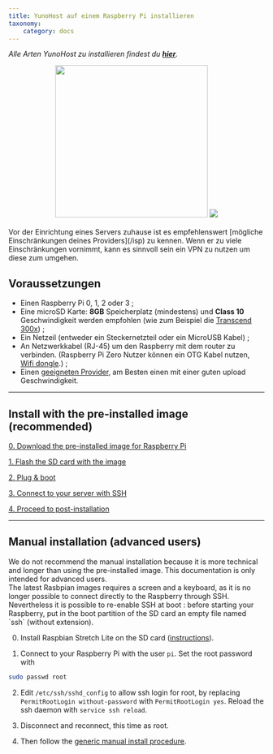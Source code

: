 ```yaml
---
title: YunoHost auf einem Raspberry Pi installieren
taxonomy:
    category: docs
---
```


*Alle Arten YunoHost zu installieren findest du **[hier](/install)**.*

<center>
<img src="/images/raspberrypi.jpg" width=300 style="padding-bottom:20px">
<img src="/images/micro-sd-card.jpg">
</center>

<div class="alert alert-info" markdown="1">
Vor der Einrichtung eines Servers zuhause ist es empfehlenswert [mögliche Einschränkungen deines Providers](/isp) zu kennen. Wenn er zu viele Einschränkungen vornimmt, kann es sinnvoll sein ein VPN zu nutzen um diese zum umgehen.
</div>

## Voraussetzungen

- Einen Raspberry Pi 0, 1, 2 oder 3 ;
- Eine microSD Karte: **8GB** Speicherplatz (mindestens) und **Class 10** Geschwindigkeit werden empfohlen (wie zum Beispiel die [Transcend 300x](http://www.amazon.fr/Transcend-microSDHC-adaptateur-TS32GUSDU1E-Emballage/dp/B00CES44EO)) ;
- Ein Netzeil (entweder ein Steckernetzteil oder ein MicroUSB Kabel) ;
- An Netzwerkkabel (RJ-45) um den Raspberry mit dem router zu verbinden. (Raspberry Pi Zero Nutzer können ein OTG Kabel nutzen, [Wifi dongle](https://core-electronics.com.au/tutorials/raspberry-pi-zerow-headless-wifi-setup.html).) ;
- Einen [geeigneten Provider](/isp), am Besten einen mit einer guten upload Geschwindigkeit.

---

## Install with the pre-installed image (recommended)

<a class="btn btn-lg btn-default" href="/images">0. Download the pre-installed image for Raspberry Pi</a>

<a class="btn btn-lg btn-default" href="/copy_image">1. Flash the SD card with the image</a>

<a class="btn btn-lg btn-default" href="/plug_and_boot">2. Plug & boot</a>

<a class="btn btn-lg btn-default" href="/ssh">3. Connect to your server with SSH</a>

<a class="btn btn-lg btn-default" href="/postinstall">4. Proceed to post-installation</a>

---

## Manual installation (advanced users)

<div class="alert alert-warning" markdown="1">
We do not recommend the manual installation because it is more technical and longer than using the pre-installed image. This documentation is only intended for advanced users.
</div>

<div class="alert alert-warning" markdown="1">
The latest Rasbpian images requires a screen and a keyboard, as it is no longer possible to connect directly to the Raspberry through SSH. Nevertheless it is possible to re-enable SSH at boot : before starting your Raspberry, put in the boot partition of the SD card an empty file named `ssh` (without extension).
</div>

0. Install Raspbian Stretch Lite on the SD card ([instructions](https://www.raspberrypi.org/downloads/raspbian/)).

1. Connect to your Raspberry Pi with the user `pi`. Set the root password with
```bash
sudo passwd root
```

2. Edit `/etc/ssh/sshd_config` to allow ssh login for root, by replacing `PermitRootLogin without-password` with `PermitRootLogin yes`. Reload the ssh daemon with `service ssh reload`.

3. Disconnect and reconnect, this time as root.

4. Then follow the <a href="/install_manually">generic manual install procedure</a>.
